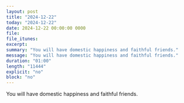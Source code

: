 ```yaml
---
layout: post
title: "2024-12-22"
today: "2024-12-22"
date: 2024-12-22 00:00:00 0000
file:
file_itunes:
excerpt:
summary: "You will have domestic happiness and faithful friends."
message: "You will have domestic happiness and faithful friends."
duration: "01:00"
length: "11444"
explicit: "no"
block: "no"
---
```

You will have domestic happiness and faithful friends.

